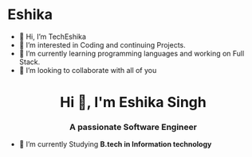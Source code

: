 # Eshika

- 👋 Hi, I’m TechEshika
- 👀 I’m interested in Coding and continuing Projects.
- 🌱 I’m currently learning programming languages and working on Full Stack.
- 💞️ I’m looking to collaborate with all of you
<h1 align="center">Hi 👋, I'm Eshika Singh</h1>
<h3 align="center">A passionate Software Engineer</h3>

- 🌱 I’m currently Studying **B.tech in Information technology**
